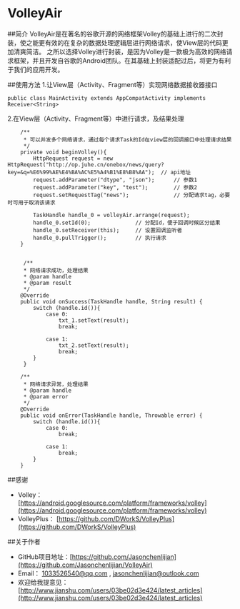 # VolleyAir

##简介
VolleyAir是在著名的谷歌开源的网络框架Volley的基础上进行的二次封装，使之能更有效的在复杂的数据处理逻辑层进行网络请求，使View层的代码更加清爽简洁。
之所以选择Volley进行封装，是因为Volley是一款极为高效的网络请求框架，并且开发自谷歌的Android团队。在其基础上封装适配过后，将更为有利于我们的应用开发。

##使用方法
1.让View层（Activity、Fragment等）实现网络数据接收器接口

	public class MainActivity extends AppCompatActivity implements Receiver<String>



2.在View层（Activity、Fragment等）中进行请求，及结果处理

    	/**
         * 可以并发多个网络请求，通过每个请求Task的Id在view层的回调接口中处理请求结果
         */
        private void beginVolley(){
            HttpRequest request = new HttpRequest("http://op.juhe.cn/onebox/news/query?key=&q=%E6%99%AE%E4%BA%AC%E5%A4%B1%E8%B8%AA");  // api地址
            request.addParameter("dtype", "json");      // 参数1
            request.addParameter("key", "test");        // 参数2
            request.setRequestTag("news");              // 分配请求tag，必要时可用于取消该请求

            TaskHandle handle_0 = volleyAir.arrange(request);
            handle_0.setId(0);              // 分配Id，便于回调时候区分结果
            handle_0.setReceiver(this);     // 设置回调监听者
            handle_0.pullTrigger();         // 执行请求
        }


         /**
         * 网络请求成功，处理结果
         * @param handle
         * @param result
         */
        @Override
        public void onSuccess(TaskHandle handle, String result) {
            switch (handle.id()){
                case 0:
                    txt_1.setText(result);
                    break;

                case 1:
                    txt_2.setText(result);
                    break;
            }
         }

        /**
         * 网络请求异常，处理结果
         * @param handle
         * @param error
         */
        @Override
        public void onError(TaskHandle handle, Throwable error) {
            switch (handle.id()){
                case 0:
                    break;

                case 1:
                    break;
            }
        }



##感谢
* Volley： [https://android.googlesource.com/platform/frameworks/volley](https://android.googlesource.com/platform/frameworks/volley)
* VolleyPlus： [https://github.com/DWorkS/VolleyPlus](https://github.com/DWorkS/VolleyPlus)

##关于作者
* GitHub项目地址：[https://github.com/Jasonchenlijian](https://github.com/Jasonchenlijian/VolleyAir)
* Email： 1033526540@qq.com , jasonchenlijian@outlook.com
* 欢迎给我提意见： [http://www.jianshu.com/users/03be02d3e424/latest_articles](http://www.jianshu.com/users/03be02d3e424/latest_articles)
